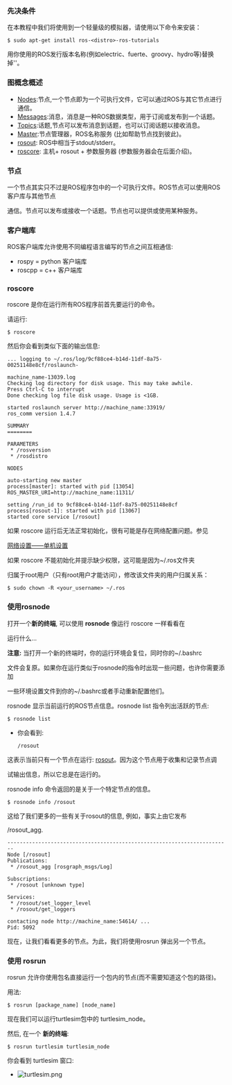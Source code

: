 ### 先决条件

在本教程中我们将使用到一个轻量级的模拟器，请使用以下命令来安装： 

```
$ sudo apt-get install ros-<distro>-ros-tutorials
```

用你使用的ROS发行版本名称(例如electric、fuerte、groovy、hydro等)替换掉'<distro>'。 

### 图概念概述

- [Nodes](http://wiki.ros.org/Nodes):节点,一个节点即为一个可执行文件，它可以通过ROS与其它节点进行通信。 
- [Messages](http://wiki.ros.org/Messages):消息，消息是一种ROS数据类型，用于订阅或发布到一个话题。 
- [Topics](http://wiki.ros.org/Topics):话题,节点可以发布消息到话题，也可以订阅话题以接收消息。 
- [Master](http://wiki.ros.org/Master):节点管理器，ROS名称服务 (比如帮助节点找到彼此)。 
- [rosout](http://wiki.ros.org/rosout): ROS中相当于stdout/stderr。 
- [roscore](http://wiki.ros.org/roscore): 主机+ rosout + 参数服务器 (参数服务器会在后面介绍)。 

### 节点

一个节点其实只不过是ROS程序包中的一个可执行文件。ROS节点可以使用ROS客户库与其他节点 

通信。节点可以发布或接收一个话题。节点也可以提供或使用某种服务。 

### 客户端库

ROS客户端库允许使用不同编程语言编写的节点之间互相通信: 

- rospy = python 客户端库 
- roscpp = c++ 客户端库  

### roscore

roscore 是你在运行所有ROS程序前首先要运行的命令。   

请运行: 

```
$ roscore
```

然后你会看到类似下面的输出信息: 

```
... logging to ~/.ros/log/9cf88ce4-b14d-11df-8a75-00251148e8cf/roslaunch-

machine_name-13039.log
Checking log directory for disk usage. This may take awhile.
Press Ctrl-C to interrupt
Done checking log file disk usage. Usage is <1GB.

started roslaunch server http://machine_name:33919/
ros_comm version 1.4.7

SUMMARY
========

PARAMETERS
 * /rosversion
 * /rosdistro

NODES

auto-starting new master
process[master]: started with pid [13054]
ROS_MASTER_URI=http://machine_name:11311/

setting /run_id to 9cf88ce4-b14d-11df-8a75-00251148e8cf
process[rosout-1]: started with pid [13067]
started core service [/rosout]
```

如果 roscore 运行后无法正常初始化，很有可能是存在网络配置问题。参见

[网络设置——单机设置](http://www.ros.org/wiki/ROS/NetworkSetup#Single_machine_configuration) 

如果 roscore 不能初始化并提示缺少权限，这可能是因为~/.ros文件夹 

归属于root用户（只有root用户才能访问），修改该文件夹的用户归属关系： 

```
$ sudo chown -R <your_username> ~/.ros
```

### 使用rosnode

打开一个**新的终端**, 可以使用 **rosnode** 像运行 roscore 一样看看在 

运行什么... 

**注意:** 当打开一个新的终端时，你的运行环境会复位，同时你的~/.bashrc  

文件会复原。如果你在运行类似于rosnode的指令时出现一些问题，也许你需要添加 

一些环境设置文件到你的~/.bashrc或者手动重新配置他们。 

rosnode  显示当前运行的ROS节点信息。rosnode list 指令列出活跃的节点: 

```
$ rosnode list
```

- 你会看到: 

  ```
  /rosout
  ```

这表示当前只有一个节点在运行: [rosout](http://wiki.ros.org/rosout)。因为这个节点用于收集和记录节点调 

试输出信息，所以它总是在运行的。 

rosnode info 命令返回的是关于一个特定节点的信息。 

```
$ rosnode info /rosout
```

这给了我们更多的一些有关于rosout的信息, 例如，事实上由它发布 

/rosout_agg. 

```
------------------------------------------------------------------------
Node [/rosout]
Publications:
 * /rosout_agg [rosgraph_msgs/Log]

Subscriptions:
 * /rosout [unknown type]

Services:
 * /rosout/set_logger_level
 * /rosout/get_loggers

contacting node http://machine_name:54614/ ...
Pid: 5092
```

现在，让我们看看更多的节点。为此，我们将使用rosrun 弹出另一个节点。 

### 使用 rosrun

rosrun  允许你使用包名直接运行一个包内的节点(而不需要知道这个包的路径)。 

用法: 

```
$ rosrun [package_name] [node_name]
```

现在我们可以运行turtlesim包中的 turtlesim_node。  

然后, 在一个 **新的终端**: 

```
$ rosrun turtlesim turtlesim_node
```

你会看到 turtlesim 窗口: 

- ![turtlesim.png](http://wiki.ros.org/cn/ROS/Tutorials/UnderstandingNodes?action=AttachFile&do=get&target=turtlesim.png)

